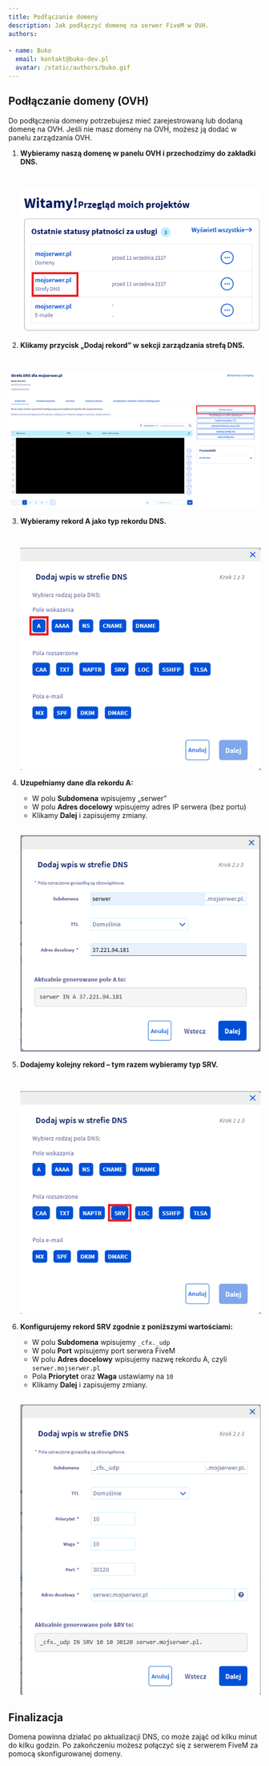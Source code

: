```yaml
---
title: Podłączanie domeny
description: Jak podłączyć domenę na serwer FiveM w OVH.
authors:
  
- name: Buko
  email: kontakt@buko-dev.pl
  avatar: /static/authors/buko.gif
---
```

## Podłączanie domeny (OVH)
Do podłączenia domeny potrzebujesz mieć zarejestrowaną lub dodaną domenę na OVH. Jeśli nie masz domeny na OVH, możesz ją dodać w panelu zarządzania OVH.

1. **Wybieramy naszą domenę w panelu OVH i przechodzimy do zakładki DNS.**

    <br>

    ![Wybór DNS w panelu](/static/fivem/domain-step1.png)

2. **Klikamy przycisk „Dodaj rekord” w sekcji zarządzania strefą DNS.**
  
    <br>

  ![Dodawanie rekordu](/static/fivem/domain-step2.png)

3. **Wybieramy rekord A jako typ rekordu DNS.**
 
    <br>

   ![Wybór rekordu A](/static/fivem/domain-step3.png)

4. **Uzupełniamy dane dla rekordu A:**
   - W polu __Subdomena__ wpisujemy „serwer”
   - W polu __Adres docelowy__ wpisujemy adres IP serwera (bez portu)
   - Klikamy __Dalej__ i zapisujemy zmiany.
 
    <br>

   ![Konfiguracja rekordu A](/static/fivem/domain-step4.png)

5. **Dodajemy kolejny rekord – tym razem wybieramy typ SRV.**

    <br>

    ![Wybór rekordu SRV](/static/fivem/domain-step5.png)

6. **Konfigurujemy rekord SRV zgodnie z poniższymi wartościami:**
   - W polu __Subdomena__ wpisujemy `_cfx._udp`
   - W polu __Port__ wpisujemy port serwera FiveM
   - W polu __Adres docelowy__ wpisujemy nazwę rekordu A, czyli `serwer.mojserwer.pl`
   - Pola __Priorytet__ oraz __Waga__ ustawiamy na `10`
   - Klikamy __Dalej__ i zapisujemy zmiany.

    <br>

   ![Konfiguracja rekordu SRV](/static/fivem/domain-step6.png)

## Finalizacja
Domena powinna działać po aktualizacji DNS, co może zająć od kilku minut do kilku godzin. Po zakończeniu możesz połączyć się z serwerem FiveM za pomocą skonfigurowanej domeny.
